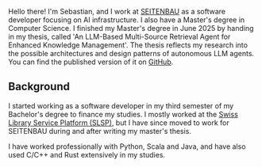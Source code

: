 Hello there!
I'm Sebastian, and I work at [SEITENBAU](www.seitenbau.com) as a software developer focusing on AI infrastructure.
I also have a Master's degree in Computer Science.
I finished my Master's degree in June 2025 by handing in my thesis, called 'An LLM-Based Multi-Source Retrieval Agent for Enhanced Knowledge Management'.
The thesis reflects my research into the possible architectures and design patterns of autonomous LLM agents.
You can find the published version of it on [GitHub](https://github.com/VoigtSebastian/master-thesis).

## Background
I started working as a software developer in my third semester of my Bachelor's degree to finance my studies.
I mostly worked at the [Swiss Library Service Platform (SLSP)](https://slsp.ch/), but I have since moved to work for SEITENBAU during and after writing my master's thesis.

I have worked professionally with Python, Scala and Java, and have also used C/C++ and Rust extensively in my studies.
